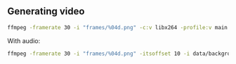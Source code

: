 

## Generating video

```bash
ffmpeg -framerate 30 -i "frames/%04d.png" -c:v libx264 -profile:v main -filter:v "crop=78:14:-1:-1" -pix_fmt yuv420p out.mp4
```



With audio:

```bash
ffmpeg -framerate 30 -i "frames/%04d.png" -itsoffset 10 -i data/background.mp3  -c:v libx264 -profile:v main -filter:v "crop=78:14:-1:-1" -pix_fmt yuv420p out.mp4
```





